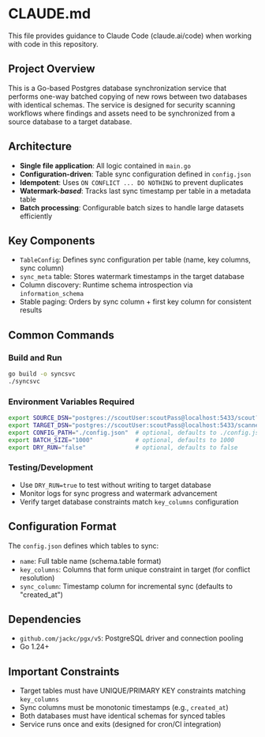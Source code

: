# CLAUDE.md

This file provides guidance to Claude Code (claude.ai/code) when working with code in this repository.

## Project Overview

This is a Go-based Postgres database synchronization service that performs one-way batched copying of new rows between two databases with identical schemas. The service is designed for security scanning workflows where findings and assets need to be synchronized from a source database to a target database.

## Architecture

- **Single file application**: All logic contained in `main.go` 
- **Configuration-driven**: Table sync configuration defined in `config.json`
- **Idempotent**: Uses `ON CONFLICT ... DO NOTHING` to prevent duplicates
- **Watermark-_based_**: Tracks last sync timestamp per table in a metadata table
- **Batch processing**: Configurable batch sizes to handle large datasets efficiently

## Key Components

- `TableConfig`: Defines sync configuration per table (name, key columns, sync column)
- `sync_meta` table: Stores watermark timestamps in the target database
- Column discovery: Runtime schema introspection via `information_schema`
- Stable paging: Orders by sync column + first key column for consistent results

## Common Commands

### Build and Run
```bash
go build -o syncsvc
./syncsvc
```

### Environment Variables Required
```bash
export SOURCE_DSN="postgres://scoutUser:scoutPass@localhost:5433/scout?sslmode=disable"
export TARGET_DSN="postgres://scoutUser:scoutPass@localhost:5433/scanner?sslmode=disable" 
export CONFIG_PATH="./config.json"  # optional, defaults to ./config.json
export BATCH_SIZE="1000"            # optional, defaults to 1000
export DRY_RUN="false"              # optional, defaults to false
```

### Testing/Development
- Use `DRY_RUN=true` to test without writing to target database
- Monitor logs for sync progress and watermark advancement
- Verify target database constraints match `key_columns` configuration

## Configuration Format

The `config.json` defines which tables to sync:
- `name`: Full table name (schema.table format)
- `key_columns`: Columns that form unique constraint in target (for conflict resolution)
- `sync_column`: Timestamp column for incremental sync (defaults to "created_at")

## Dependencies

- `github.com/jackc/pgx/v5`: PostgreSQL driver and connection pooling
- Go 1.24+

## Important Constraints

- Target tables must have UNIQUE/PRIMARY KEY constraints matching `key_columns`
- Sync columns must be monotonic timestamps (e.g., `created_at`)
- Both databases must have identical schemas for synced tables
- Service runs once and exits (designed for cron/CI integration)